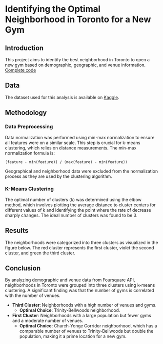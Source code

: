 # Identifying the Optimal Neighborhood in Toronto for a New Gym

## Introduction
This project aims to identify the best neighborhood in Toronto to open a new gym based on demographic, geographic, and venue information. 
[Complete code](https://github.com/chandravamshi-ai/Data-Science-Portfolio/blob/main/Machine%20Learning/Clustering/Identifying%20the%20Optimal%20Neighborhood%20in%20Toronto%20for%20a%20New%20Gym/toronto-neighborhoods-clustering.ipynb)

## Data
The dataset used for this analysis is available on [Kaggle](https://www.kaggle.com/datasets/youssef19/toronto-neighborhoods-inforamtion).

## Methodology 

### Data Preprocessing
Data normalization was performed using min-max normalization to ensure all features were on a similar scale. This step is crucial for k-means clustering, which relies on distance measurements. The min-max normalization formula is:
```
(feature - min(feature)) / (max(feature) - min(feature))
```
Geographical and neighborhood data were excluded from the normalization process as they are used by the clustering algorithm.

### K-Means Clustering
The optimal number of clusters (k) was determined using the elbow method, which involves plotting the average distance to cluster centers for different values of k and identifying the point where the rate of decrease sharply changes. The ideal number of clusters was found to be 3.

## Results 
The neighborhoods were categorized into three clusters as visualized in the figure below. The red cluster represents the first cluster, violet the second cluster, and green the third cluster.

## Conclusion 
By analyzing demographic and venue data from Foursquare API, neighborhoods in Toronto were grouped into three clusters using k-means clustering. A significant finding was that the number of gyms is correlated with the number of venues.

- **Third Cluster**: Neighborhoods with a high number of venues and gyms.
    - **Optimal Choice**: Trinity-Bellwoods neighborhood.
- **First Cluster**: Neighborhoods with a large population but fewer gyms and a moderate number of venues.
    - **Optimal Choice**: Church-Yonge Corridor neighborhood, which has a comparable number of venues to Trinity-Bellwoods but double the population, making it a prime location for a new gym.
